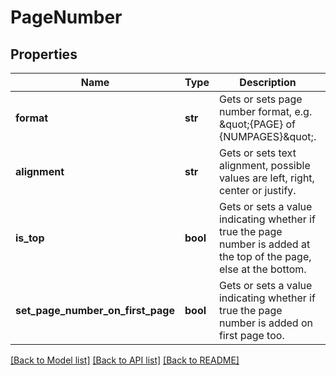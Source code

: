 # PageNumber

## Properties
Name | Type | Description | Notes
------------ | ------------- | ------------- | -------------
**format** | **str** | Gets or sets page number format, e.g. \&quot;{PAGE} of {NUMPAGES}\&quot;. | [optional] 
**alignment** | **str** | Gets or sets text alignment, possible values are left, right, center or justify. | [optional] 
**is_top** | **bool** | Gets or sets a value indicating whether if true the page number is added at the top of the page, else at the bottom. | [optional] 
**set_page_number_on_first_page** | **bool** | Gets or sets a value indicating whether if true the page number is added on first page too. | [optional] 

[[Back to Model list]](../README.md#documentation-for-models) [[Back to API list]](../README.md#documentation-for-api-endpoints) [[Back to README]](../README.md)

